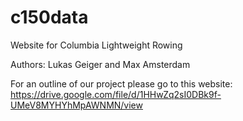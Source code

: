 # c150data
Website for Columbia Lightweight Rowing

Authors: Lukas Geiger and Max Amsterdam

For an outline of our project please go to this website: https://drive.google.com/file/d/1HHwZq2sI0DBk9f-UMeV8MYHYhMpAWNMN/view

